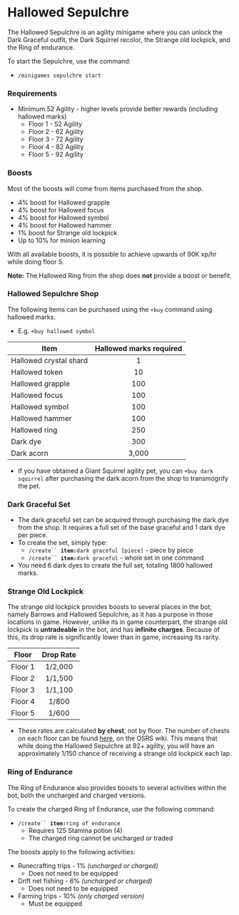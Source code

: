 # Hallowed Sepulchre

The Hallowed Sepulchre is an agility minigame where you can unlock the Dark Graceful outfit, the Dark Squirrel recolor, the Strange old lockpick, and the Ring of endurance.

To start the Sepulchre, use the command:

* `/minigames sepulchre start`

### Requirements

* Minimum 52 Agility - higher levels provide better rewards (including hallowed marks)
  * Floor 1 - 52 Agility
  * Floor 2 - 62 Agility
  * Floor 3 - 72 Agility
  * Floor 4 - 82 Agility
  * Floor 5 - 92 Agility

### Boosts

Most of the boosts will come from items purchased from the shop.

* 4% boost for Hallowed grapple
* 4% boost for Hallowed focus
* 4% boost for Hallowed symbol
* 4% boost for Hallowed hammer
* 1% boost for Strange old lockpick
* Up to 10% for minion learning

With all available boosts, it is possible to achieve upwards of 90K xp/hr while doing floor 5.

**Note:** The Hallowed Ring from the shop does **not** provide a boost or benefit.

### Hallowed Sepulchre Shop

The following items can be purchased using the `+buy` command using hallowed marks.

* E.g. `+buy hallowed symbol`

| **Item**               | **Hallowed marks required** |
| ---------------------- | :-------------------------: |
| Hallowed crystal shard |              1              |
| Hallowed token         |              10             |
| Hallowed grapple       |             100             |
| Hallowed focus         |             100             |
| Hallowed symbol        |             100             |
| Hallowed hammer        |             100             |
| Hallowed ring          |             250             |
| Dark dye               |             300             |
| Dark acorn             |            3,000            |

* If you have obtained a Giant Squirrel agility pet, you can `+buy dark squirrel` after purchasing the dark acorn from the shop to transmogrify the pet.

### Dark Graceful Set

* The dark graceful set can be acquired through purchasing the dark dye from the shop. It requires a full set of the base graceful and 1 dark dye per piece.
* To create the set, simply type:
  * `/create`` `**`item:`**`dark graceful [piece]` - piece by piece
  * `/create`` `**`item:`**`dark graceful` - whole set in one command
* You need 6 dark dyes to create the full set, totaling 1800 hallowed marks.

### **Strange Old Lockpick**

The strange old lockpick provides boosts to several places in the bot; namely Barrows and Hallowed Sepulchre, as it has a purpose in those locations in game. However, unlike its in game counterpart, the strange old lockpick is **untradeable** in the bot, and has **infinite charges**. Because of this, its drop rate is significantly lower than in game, increasing its rarity.

| **Floor** | **Drop Rate** |
| --------- | :-----------: |
| Floor 1   |    1/2,000    |
| Floor 2   |    1/1,500    |
| Floor 3   |    1/1,100    |
| Floor 4   |     1/800     |
| Floor 5   |     1/600     |

* These rates are calculated **by chest**, not by floor. The number of chests on each floor can be found [here](https://oldschool.runescape.wiki/w/Coffin\_\(Hallowed\_Sepulchre\)#Locations), on the OSRS wiki. This means that while doing the Hallowed Sepulchre at 92+ agility, you will have an approximately 1/150 chance of receiving a strange old lockpick each lap.

### Ring of Endurance

The Ring of Endurance also provides boosts to several activities within the bot, both the uncharged and charged versions.

To create the charged Ring of Endurance, use the following command:

* `/create`` `**`item:`**`ring of endurance`
  * Requires 125 Stamina potion (4)
  * The charged ring cannot be uncharged or traded

The boosts apply to the following activities:

* Runecrafting trips - 1% _(uncharged or charged)_
  * Does not need to be equipped
* Drift net fishing - 6% _(uncharged or charged)_
  * Does not need to be equipped
* Farming trips - 10% _(only charged version)_
  * Must be equipped

